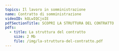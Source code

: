 ```yaml
---
topics: Il lavoro in somministrazione
name: Contratto di somministrazione
videoID: kQLwIQCjoIE
pdfSectionTitle: SCOPRI LA STRUTTURA DEL CONTRATTO
pdfs:
  - title: La struttura del contratto
    size: 2 Mb
    file: /img/la-struttura-del-contratto.pdf
---
```

